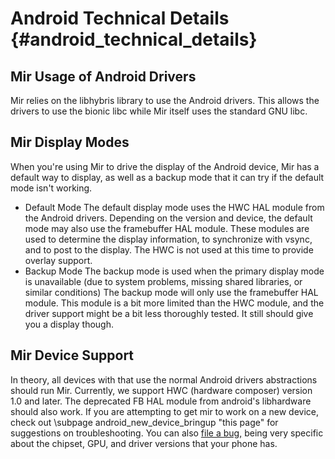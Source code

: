 Android Technical Details {#android_technical_details}
===============================

Mir Usage of Android Drivers
----------------------------

Mir relies on the libhybris library to use the Android drivers. This allows the
drivers to use the bionic libc while Mir itself uses the standard GNU libc.

Mir Display Modes
-----------------

When you're using Mir to drive the display of the Android device, Mir has
a default way to display, as well as a backup mode that it can try if the
default mode isn't working.

 *  Default Mode
    The default display mode uses the HWC HAL module from the Android drivers.
    Depending on the version and device, the default mode may also use the
    framebuffer HAL module. These modules are used to determine the display
    information, to synchronize with vsync, and to post to the display. The HWC
    is not used at this time to provide overlay support.
 *  Backup Mode
    The backup mode is used when the primary display mode is unavailable (due
    to system problems, missing shared libraries, or similar conditions)
    The backup mode will only use the framebuffer HAL module. This module is a
    bit more limited than the HWC module, and the driver support might be a bit
    less thoroughly tested. It still should give you a display though.

Mir Device Support
------------------

In theory, all devices with that use the normal Android drivers abstractions
should run Mir. Currently, we support HWC (hardware composer) version 1.0 and
later. The deprecated FB HAL module from android's libhardware should also work.
If you are attempting to get mir to work on a new device, check out
\subpage android_new_device_bringup "this page" for suggestions on
troubleshooting. You can also 
<a href="https://bugs.launchpad.net/mir">file a bug,</a> being very specific
about the chipset, GPU, and driver versions that your phone has. 
